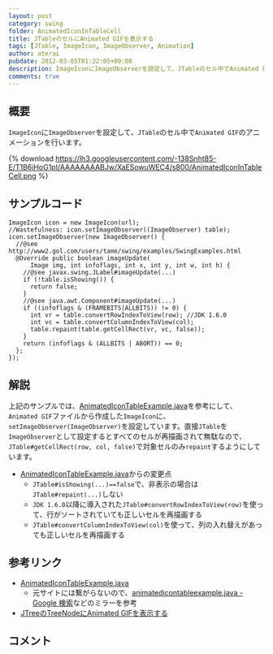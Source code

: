 ```yaml
---
layout: post
category: swing
folder: AnimatedIconInTableCell
title: JTableのセルにAnimated GIFを表示する
tags: [JTable, ImageIcon, ImageObserver, Animation]
author: aterai
pubdate: 2012-03-05T01:22:05+09:00
description: ImageIconにImageObserverを設定して、JTableのセル中でAnimated GIFのアニメーションを行います。
comments: true
---
```

## 概要
`ImageIcon`に`ImageObserver`を設定して、`JTable`のセル中で`Animated GIF`のアニメーションを行います。

{% download https://lh3.googleusercontent.com/-138Snht85-E/T1B6iHoG1pI/AAAAAAAABJw/XaESowuWEC4/s800/AnimatedIconInTableCell.png %}

## サンプルコード
<pre class="prettyprint"><code>ImageIcon icon = new ImageIcon(url);
//Wastefulness: icon.setImageObserver((ImageObserver) table);
icon.setImageObserver(new ImageObserver() {
  //@see http://www2.gol.com/users/tame/swing/examples/SwingExamples.html
  @Override public boolean imageUpdate(
      Image img, int infoflags, int x, int y, int w, int h) {
    //@see javax.swing.JLabel#imageUpdate(...)
    if (!table.isShowing()) {
      return false;
    }
    //@see java.awt.Component#imageUpdate(...)
    if ((infoflags &amp; (FRAMEBITS|ALLBITS)) != 0) {
      int vr = table.convertRowIndexToView(row); //JDK 1.6.0
      int vc = table.convertColumnIndexToView(col);
      table.repaint(table.getCellRect(vr, vc, false));
    }
    return (infoflags &amp; (ALLBITS | ABORT)) == 0;
  };
});
</code></pre>

## 解説
上記のサンプルでは、[AnimatedIconTableExample.java](http://www2.gol.com/users/tame/swing/examples/SwingExamples.html)を参考にして、`Animated GIF`ファイルから作成した`ImageIcon`に、`setImageObserver(ImageObserver)`を設定しています。直接`JTable`を`ImageObserver`として設定するとすべてのセルが再描画されて無駄なので、`JTable#getCellRect(row, col, false)`で対象セルのみ`repaint`するようにしています。

- [AnimatedIconTableExample.java](http://www2.gol.com/users/tame/swing/examples/SwingExamples.html)からの変更点
    - `JTable#isShowing(...)==false`で、非表示の場合は`JTable#repaint(...)`しない
    - `JDK 1.6.0`以降に導入された`JTable#convertRowIndexToView(row)`を使って、行がソートされていても正しいセルを再描画する
    - `JTable#convertColumnIndexToView(col)`を使って、列の入れ替えがあっても正しいセルを再描画する

<!-- dummy comment line for breaking list -->

## 参考リンク
- [AnimatedIconTableExample.java](http://www2.gol.com/users/tame/swing/examples/SwingExamples.html)
    - 元サイトには繋がらないので、[animatedicontableexample.java - Google 検索](https://www.google.com/search?q=AnimatedIconTableExample.java)などのミラーを参考
- [JTreeのTreeNodeにAnimated GIFを表示する](http://ateraimemo.com/Swing/AnimatedTreeNode.html)

<!-- dummy comment line for breaking list -->

## コメント

